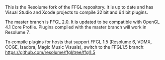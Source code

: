 This is the Resolume fork of the FFGL repository. It is up to date and has Visual Studio and Xcode projects to compile 32 bit and 64 bit plugins.

The master branch is FFGL 2.0. It is updated to be compatible with OpenGL 4.1 Core Profile. Plugins compiled with the master branch will work in Resolume 7.

To compile plugins for hosts that support FFGL 1.5 (Resolume 6, VDMX, COGE, Isadora, Magic Music Visuals), switch to the FFGL1.5 branch: https://github.com/resolume/ffgl/tree/ffgl1.5
